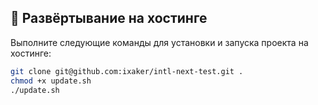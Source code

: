 ## 🚀 Развёртывание на хостинге

Выполните следующие команды для установки и запуска проекта на хостинге:

```bash
git clone git@github.com:ixaker/intl-next-test.git .
chmod +x update.sh
./update.sh
```
